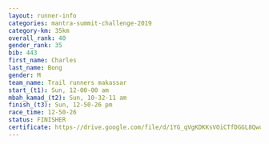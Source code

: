 ```yaml
---
layout: runner-info 
categories: mantra-summit-challenge-2019 
category-km: 35km 
overall_rank: 40
gender_rank: 35
bib: 443
first_name: Charles
last_name: Bong
gender: M
team_name: Trail runners makassar
start_(t1): Sun, 12-00-00 am
mbah_kamad_(t2): Sun, 10-32-11 am
finish_(t3): Sun, 12-50-26 pm
race_time: 12-50-26
status: FINISHER
certificate: https-//drive.google.com/file/d/1YG_qVgKDKKsVOiCTfDGGL8Qwu6cMZWXq/view?usp=sharing
---
```

